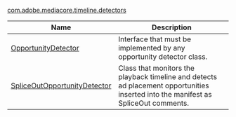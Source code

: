 ---
---

[com.adobe.mediacore.timeline.detectors](http://help.adobe.com/en_US/primetime/api/psdk/asdoc-dhls_1.4/com/adobe/mediacore/timeline/detectors/package-detail.html)
<table frame="all" colsep="1" rowsep="1" id="table_F136FE6F21BB403E8D23469B570A5FC3"> 
 <tgroup cols="2" colsep="1" rowsep="1" class="FormatA"> 
  <colspec colnum="1" colname="1" colwidth="38*" /> 
  <colspec colnum="2" colname="2" colwidth="63*" /> 
  <thead> 
   <tr rowsep="1"> 
    <th colname="1" class="entry">Name </th> 
    <th colname="2" class="entry">Description </th> 
   </tr> 
  </thead> 
  <tbody> 
   <tr rowsep="1"> 
    <td colname="1"><span class="codeph"><a href="http://help.adobe.com/en_US/primetime/api/psdk/asdoc-dhls_1.4/com/adobe/mediacore/timeline/detectors/OpportunityDetector.html" format="html" scope="external">OpportunityDetector</a></span> </td> 
    <td colname="2">Interface that must be implemented by any opportunity detector class. </td> 
   </tr> 
   <tr rowsep="0"> 
    <td colname="1"><span class="codeph"><a href="http://help.adobe.com/en_US/primetime/api/psdk/asdoc-dhls_1.4/com/adobe/mediacore/timeline/detectors/SpliceOutOpportunityDetector.html" format="html" scope="external">SpliceOutOpportunityDetector</a></span> </td> 
    <td colname="2">Class that monitors the playback timeline and detects ad placement opportunities inserted into the manifest as <span class="codeph">SpliceOut</span> comments. </td> 
   </tr> 
  </tbody> 
 </tgroup> 
</table>

